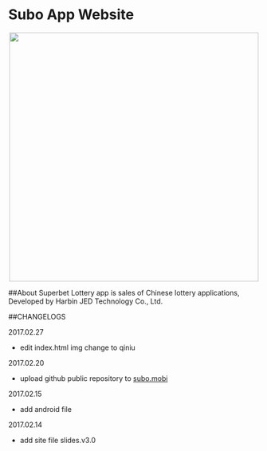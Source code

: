 # Subo App Website

<p align="center"><a href="http://subo.mobi" target="_blank"><img width="500"src="http://om128xwkf.bkt.clouddn.com/assets/img/iphones-35.png"></a></p>

##About
Superbet Lottery app is sales of Chinese lottery applications,
Developed by Harbin JED Technology Co., Ltd.

##CHANGELOGS

2017.02.27
- edit index.html img change to qiniu

2017.02.20
- upload github public repository to [subo.mobi](https://github.com/Superbet/subo.mobi)

2017.02.15
- add android file

2017.02.14
- add site file slides.v3.0
